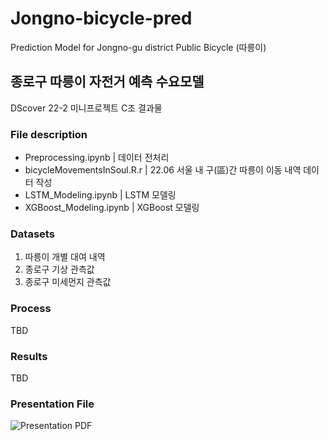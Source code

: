 # Jongno-bicycle-pred
Prediction Model for Jongno-gu district Public Bicycle (따릉이)

## 종로구 따릉이 자전거 예측 수요모델
DScover 22-2 미니프로젝트 C조 결과물

### File description
* Preprocessing.ipynb | 데이터 전처리
* bicycleMovementsInSoul.R.r | 22.06 서울 내 구(區)간 따릉이 이동 내역 데이터 작성
* LSTM_Modeling.ipynb | LSTM 모델링
* XGBoost_Modeling.ipynb | XGBoost 모델링

### Datasets
1. 따릉이 개별 대여 내역
2. 종로구 기상 관측값
3. 종로구 미세먼지 관측값


### Process
TBD

### Results
TBD

### Presentation File
![Presentation PDF](https://drive.google.com/file/d/18rh-eSkV2xqK8r0WwZFQn3DdtxMGvi4P/view?usp=share_link)
